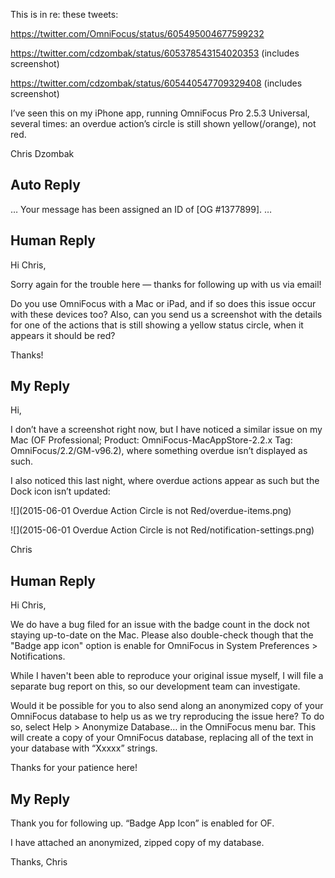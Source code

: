 This is in re: these tweets:

https://twitter.com/OmniFocus/status/605495004677599232

https://twitter.com/cdzombak/status/605378543154020353 (includes screenshot)

https://twitter.com/cdzombak/status/605440547709329408 (includes screenshot)

I’ve seen this on my iPhone app, running OmniFocus Pro 2.5.3 Universal, several times: an overdue action’s circle is still shown yellow(/orange), not red.

Chris Dzombak

## Auto Reply

…
Your message has been assigned an ID of [OG #1377899].
…

## Human Reply

Hi Chris,

Sorry again for the trouble here — thanks for following up with us via email!

Do you use OmniFocus with a Mac or iPad, and if so does this issue occur with these devices too? Also, can you send us a screenshot with the details for one of the actions that is still showing a yellow status circle, when it appears it should be red?

Thanks!

## My Reply

Hi,

I don’t have a screenshot right now, but I have noticed a similar issue on my Mac (OF Professional; Product: OmniFocus-MacAppStore-2.2.x Tag: OmniFocus/2.2/GM-v96.2), where something overdue isn’t displayed as such.

I also noticed this last night, where overdue actions appear as such but the Dock icon isn’t updated:

![](2015-06-01 Overdue Action Circle is not Red/overdue-items.png)

![](2015-06-01 Overdue Action Circle is not Red/notification-settings.png)

Chris

## Human Reply

Hi Chris,

We do have a bug filed for an issue with the badge count in the dock not staying up-to-date on the Mac. Please also double-check though that the "Badge app icon" option is enable for OmniFocus in System Preferences > Notifications.

While I haven't been able to reproduce your original issue myself, I will file a separate bug report on this, so our development team can investigate. 

Would it be possible for you to also send along an anonymized copy of your OmniFocus database to help us as we try reproducing the issue here?  To do so, select Help > Anonymize Database… in the OmniFocus menu bar. This will create a copy of your OmniFocus database, replacing all of the text in your database with “Xxxxx” strings. 

Thanks for your patience here!

## My Reply

Thank you for following up. “Badge App Icon” is enabled for OF.

I have attached an anonymized, zipped copy of my database.

Thanks,
Chris

